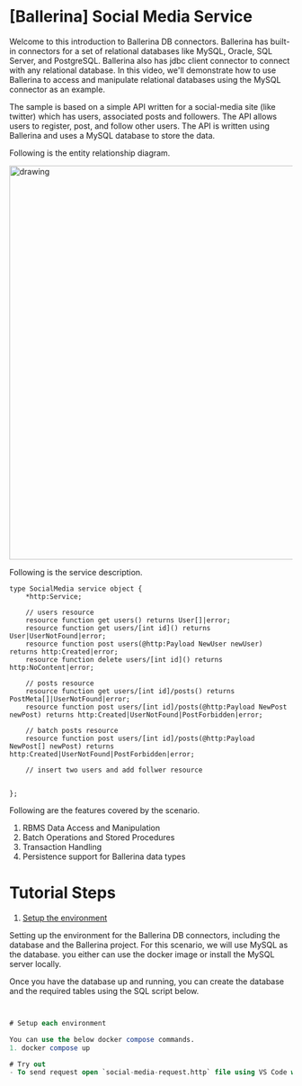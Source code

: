 # [Ballerina] Social Media Service

Welcome to this introduction to Ballerina DB connectors. Ballerina has built-in connectors for a set of relational databases like MySQL, Oracle, SQL Server, and PostgreSQL. Ballerina also has jdbc client connector to connect with any relational database. In this video, we'll demonstrate how to use Ballerina to access and manipulate relational databases using the MySQL connector as an example. 

The sample is based on a simple API written for a social-media site (like twitter) which has users, associated posts and followers. The API allows users to register, post, and follow other users. The API is written using Ballerina and uses a MySQL database to store the data.

Following is the entity relationship diagram.

<img src="er.png" alt="drawing" width='700'/>

Following is the service description.

```ballerina
type SocialMedia service object {
    *http:Service;

    // users resource
    resource function get users() returns User[]|error;
    resource function get users/[int id]() returns User|UserNotFound|error;
    resource function post users(@http:Payload NewUser newUser) returns http:Created|error;
    resource function delete users/[int id]() returns http:NoContent|error;

    // posts resource
    resource function get users/[int id]/posts() returns PostMeta[]|UserNotFound|error;
    resource function post users/[int id]/posts(@http:Payload NewPost newPost) returns http:Created|UserNotFound|PostForbidden|error;

    // batch posts resource
    resource function post users/[int id]/posts(@http:Payload NewPost[] newPost) returns http:Created|UserNotFound|PostForbidden|error;

    // insert two users and add follwer resource
    

};
```

Following are the features covered by the scenario.

1. RBMS Data Access and Manipulation
2. Batch Operations and Stored Procedures
3. Transaction Handling
4. Persistence support for Ballerina data types

# Tutorial Steps

1. [Setup the environment](#setup-the-environment)

Setting up the environment for the Ballerina DB connectors, including the database and the Ballerina project. For this scenario, we will use MySQL as the database. you either can use the docker image or install the MySQL server locally.

Once you have the database up and running, you can create the database and the required tables using the SQL script below.

```sql


# Setup each environment

You can use the below docker compose commands.
1. docker compose up

# Try out
- To send request open `social-media-request.http` file using VS Code with `REST Client` extension
